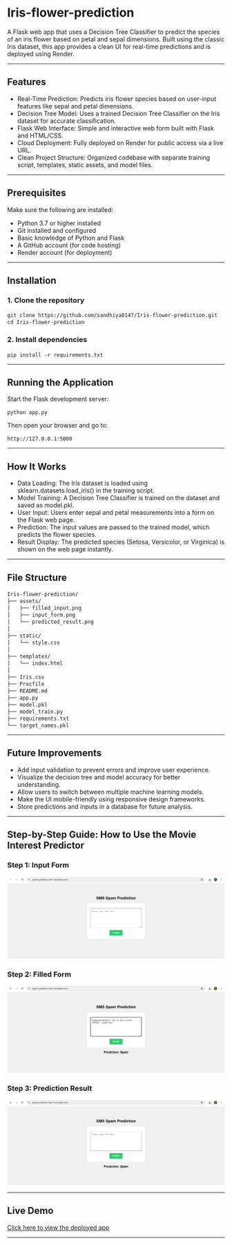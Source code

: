 # Iris-flower-prediction

A Flask web app that uses a Decision Tree Classifier to predict the species of an iris flower based on petal and sepal dimensions. Built using the classic Iris dataset, this app provides a clean UI for real-time predictions and is deployed using Render.

---

## Features

- Real-Time Prediction: Predicts iris flower species based on user-input features like sepal and petal dimensions.
- Decision Tree Model: Uses a trained Decision Tree Classifier on the Iris dataset for accurate classification.
- Flask Web Interface: Simple and interactive web form built with Flask and HTML/CSS.
- Cloud Deployment: Fully deployed on Render for public access via a live URL.
- Clean Project Structure: Organized codebase with separate training script, templates, static assets, and model files.


---

## Prerequisites

Make sure the following are installed:

- Python 3.7 or higher installed
- Git installed and configured
- Basic knowledge of Python and Flask
- A GitHub account (for code hosting)
- Render account (for deployment)

---

## Installation

### 1. Clone the repository

```
git clone https://github.com/sandhiya0147/Iris-flower-prediction.git
cd Iris-flower-prediction
```

### 2. Install dependencies

```
pip install -r requirements.txt
```

---

## Running the Application

Start the Flask development server:

```
python app.py
```

Then open your browser and go to:

```
http://127.0.0.1:5000
```

---

## How It Works

- Data Loading: The Iris dataset is loaded using sklearn.datasets.load_iris() in the training script.
- Model Training: A Decision Tree Classifier is trained on the dataset and saved as model.pkl.
- User Input: Users enter sepal and petal measurements into a form on the Flask web page.
- Prediction: The input values are passed to the trained model, which predicts the flower species.
- Result Display: The predicted species (Setosa, Versicolor, or Virginica) is shown on the web page instantly.

---

## File Structure

```
Iris-flower-prediction/
├── assets/                     
│   ├── filled_input.png
│   ├── input_form.png
│   └── predicted_result.png
│
├── static/                      
│   └── style.css
│
├── templates/                   
│   └── index.html
│
├── Iris.csv                     
├── Procfile                     
├── README.md                    
├── app.py                       
├── model.pkl                    
├── model_train.py              
├── requirements.txt             
└── target_names.pkl             
```

---

## Future Improvements

- Add input validation to prevent errors and improve user experience.
- Visualize the decision tree and model accuracy for better understanding.
- Allow users to switch between multiple machine learning models.
- Make the UI mobile-friendly using responsive design frameworks.
- Store predictions and inputs in a database for future analysis.

---



## Step-by-Step Guide: How to Use the Movie Interest Predictor


### Step 1: Input Form
![Form](assets/input_form.png)  

### Step 2: Filled Form 
![Prediction Result](assets/filled_input.png)  

### Step 3: Prediction Result
![Full Page](assets/predicted_result.png)

---

## Live Demo

[Click here to view the deployed app](https://iris-flower-prediction-bcqy.onrender.com)

---
